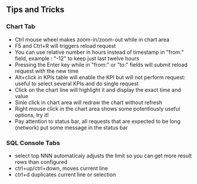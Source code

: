 ## Tips and Tricks
### Chart Tab
* Ctrl mouse wheel makes zoom-in/zoom-out while in chart area
* F5 and Ctrl+R will triggers reload request
* You can use relative number in hours instead of timestamp in "from:" field, example : "-12" to keep just last twelve hours
* Pressing the Enter key while in "from:" or "to:" fields will submit reload request with the new time
* Alt+click in KPIs table will enable the KPI but will not perform request: useful to select several KPIs and do single request
* Click on the chart line will highlight it and display the exact time and value
* Sinle click in chart area will redraw the chart without refresh
* Right mouse click in the chart area shows some potentiously useful options, try it!
* Pay attention to status bar, all requests that are expected to be long (network) put some message in the status bar

### SQL Console Tabs
* select top NNN automaticaly adjusts the limit so you can get more result rows than configured
* ctrl+up/ctrl+down, moves current line
* ctrl+d duplicates current line or selection
